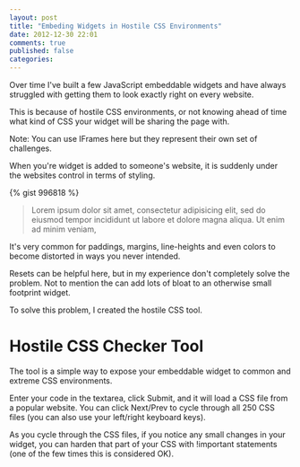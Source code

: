 ```yaml
---
layout: post
title: "Embeding Widgets in Hostile CSS Environments"
date: 2012-12-30 22:01
comments: true
published: false
categories: 
---
```


Over time I've built a few JavaScript embeddable widgets and have always struggled with getting them to look exactly right on every website.

This is because of hostile CSS environments, or not knowing ahead of time what kind of CSS your widget will be sharing the page with.

Note: You can use IFrames here but they represent their own set of challenges.

When you're widget is added to someone's website, it is suddenly under the websites control in terms of styling.

{% gist 996818 %}

<blockquote>
Lorem ipsum dolor sit amet, consectetur adipisicing elit, sed do eiusmod
tempor incididunt ut labore et dolore magna aliqua. Ut enim ad minim veniam,</blockquote>

It's very common for paddings, margins, line-heights and even colors to become distorted in ways you never intended.

Resets can be helpful here, but in my experience don't completely solve the problem. Not to mention the can add lots of bloat to an otherwise small footprint widget.

To solve this problem, I created the hostile CSS tool.

# Hostile CSS Checker Tool
The tool is a simple way to expose your embeddable widget to common and extreme CSS environments.

Enter your code in the textarea, click Submit, and it will load a CSS file from a popular website. You can click Next/Prev to cycle through all 250 CSS files (you can also use your left/right keyboard keys).

As you cycle through the CSS files, if you notice any small changes in your widget, you can harden that part of your CSS with !important statements (one of the few times this is considered OK).

